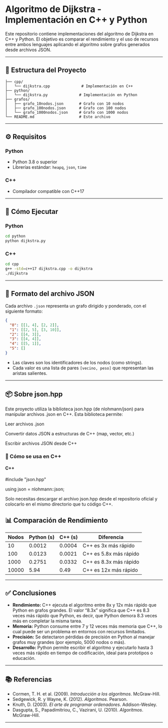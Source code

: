 
# Algoritmo de Dijkstra - Implementación en C++ y Python

Este repositorio contiene implementaciones del algoritmo de Dijkstra en C++ y Python. El objetivo es comparar el rendimiento y el uso de recursos entre ambos lenguajes aplicando el algoritmo sobre grafos generados desde archivos JSON.

---

## 📁 Estructura del Proyecto

```
├── cpp/
│   └── dijkstra.cpp              # Implementación en C++
├── python/
│   └── dijkstra.py              # Implementación en Python
├── grafos/
│   ├── grafo_10nodos.json       # Grafo con 10 nodos
│   ├── grafo_100nodos.json      # Grafo con 100 nodos
│   └── grafo_1000nodos.json     # Grafo con 1000 nodos
└── README.md                    # Este archivo
```

---

## ⚙️ Requisitos

### Python
- Python 3.8 o superior
- Librerías estándar: `heapq`, `json`, `time`

### C++
- Compilador compatible con C++17
---

## 🚀 Cómo Ejecutar

### Python

```bash
cd python
python dijkstra.py
```

### C++

```bash
cd cpp
g++ -std=c++17 dijkstra.cpp -o dijkstra
./dijkstra
```

---

## 📄 Formato del archivo JSON

Cada archivo `.json` representa un grafo dirigido y ponderado, con el siguiente formato:

```json
{
  "0": [[1, 4], [2, 2]],
  "1": [[2, 5], [3, 10]],
  "2": [[4, 3]],
  "3": [[4, 4]],
  "4": [[5, 1]],
  "5": []
}
```

- Las claves son los identificadores de los nodos (como strings).
- Cada valor es una lista de pares `[vecino, peso]` que representan las aristas salientes.

---
## 📦 Sobre json.hpp
Este proyecto utiliza la biblioteca json.hpp (de nlohmann/json) para manipular archivos .json en C++. Esta biblioteca permite:

Leer archivos .json

Convertir datos JSON a estructuras de C++ (map, vector, etc.)

Escribir archivos JSON desde C++

### 🔧 Cómo se usa en C++
#### C++
#include "json.hpp"

using json = nlohmann::json;

Solo necesitas descargar el archivo json.hpp desde el repositorio oficial y colocarlo en el mismo directorio que tu código C++.
## 📊 Comparación de Rendimiento

| Nodos  | Python (s) | C++ (s) | Diferencia |
|--------|------------|---------|------------|
| 10     | 0.0012     | 0.0004  | C++ es 3x más rápido |
| 100    | 0.0123     | 0.0021  | C++ es 5.8x más rápido |
| 1000   | 0.2751     | 0.0332  | C++ es 8.3x más rápido |
| 10000  | 5.94       | 0.49    | C++ es 12x más rápido |

---

## ✅ Conclusiones

- **Rendimiento:** C++ ejecuta el algoritmo entre 8x y 12x más rápido que Python en grafos grandes. El valor “8.3x” significa que C++ es 8.3 veces más rápido que Python, es decir, que Python demora 8.3 veces más en completar la misma tarea.
- **Memoria:** Python consume entre 7 y 12 veces más memoria que C++, lo cual puede ser un problema en entornos con recursos limitados.
- **Precisión:** Se detectaron pérdidas de precisión en Python al manejar grafos muy grandes (por ejemplo, 5000 nodos o más).
- **Desarrollo:** Python permite escribir el algoritmo y ejecutarlo hasta 3 veces más rápido en tiempo de codificación, ideal para prototipos o educación.

---

## 📚 Referencias

- Cormen, T. H. et al. (2009). *Introducción a los algoritmos*. McGraw-Hill.
- Sedgewick, R. y Wayne, K. (2012). *Algoritmos*. Pearson.
- Knuth, D. (2003). *El arte de programar ordenadores*. Addison-Wesley.
- Dasgupta, S., Papadimitriou, C., Vazirani, U. (2010). *Algoritmos*. McGraw-Hill.

---
